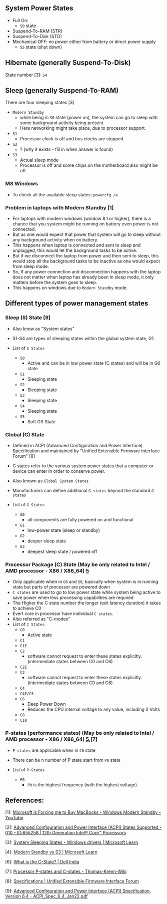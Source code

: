 ## System Power States

- Full On:
  - `S0` state
- Suspend-To-RAM (STR)
- Suspend-To-Disk (STD)
- Mechanical OFF: no power either from battery or direct power supply
  - `S5` state (shut down)

## Hibernate (generally Suspend-To-Disk)

State number [3]: `S4`

## Sleep (generally Suspend-To-RAM)

There are four sleeping states [3]

- `Modern Standby`
  - while being in `S0` state (power on), the system can go to sleep with some background activity being present.
  - Here networking might take place, due to processor support.
- `S1`
  - Processor clock is off and bus clocks are stopped.
- `S2`
  - ? (why it exists - fill in when answer is found)
- `S3`
  - Actual sleep mode
  - Processor is off and some chips on the motherboard also might be off.

### MS Windows

- To check all the available sleep states: `powercfg /a`

### Problem in laptops with Modern Standby [1]
- For laptops with modern windows (window 8.1 or higher), there is a chance that you system might be running on battery even power is not connected.
- But as one would expect that power that system will go to sleep without any background activity when on battery.
- This happens when laptop is connected and sent to sleep and unplugged, this would let the background tasks to be active.
- But if we disconnect the laptop from power and then sent to sleep, this would stop all the background tasks to be inactive as one would expect from sleep mode.
- So, If any power connection and disconnection happens with the laptop does not matter when laptop has already been in sleep mode, it only matters before the system goes to sleep.
- This happens on windows due to `Modern Standby` mode.

## Different types of power management states

### Sleep (S) State [9]

- Also know as "System states"
- S1-S4 are types of sleeping states within the global system state, G1.
- List of `S States`

  - `S0`
    - Active and can be in low power state (C states) and will be in G0 state
  - `S1`
    - Sleeping state
  - `S2`
    - Sleeping state
  - `S3`
    - Sleeping state
  - `S4`
    - Sleeping state
  - `S5`
    - Soft Off State

### Global (G) State

- Defined in ACPI (Advanced Configuration and Power Interface) Specification and maintained by "Unified Extensible Firmware Interface Forum" [8]
- G states refer to the various system power states that a computer or device can enter in order to conserve power.
- Also known as `Global System States`
- Manufacturers can define additional `G states` beyond the standard `G states`

- List of `G States`
  - `G0`
    - all components are fully powered on and functional
  - `G1`
    - low-power state (sleep or standby)
  - `G2`
    - deeper sleep state
  - `G3`
    - deepest sleep state / powered off

### Processor Package (C) State (May be only related to Intel / AMD processor - X86 / X86_64) [5]

- Only applicable when in `G0` and `S0`, basically when system is in running state but parts of processor are powered down
- `C states` are used to go to low power state while system being active to save power when less processing capabilities are required
- The Higher the C state number the longer (exit latency duration) it takes to achieve C0
- Evert core in processor have individual `C states`.
- Also referred as "C-modes"
- List of `C States`
  - `C0`
    - Active state
  - `C1`
  - `C1E`
  - `C2`
    - software cannot request to enter these states explicitly. (intermediate states between C0 and C6)
  - `C2E`
  - `C3`
    - software cannot request to enter these states explicitly. (intermediate states between C0 and C6)
  - `C4`
  - `C4E/C5`
  - `C6`
    - Deep Power Down
    - Reduces the CPU internal voltage to any value, including 0 Volts
  - `C8`
  - `C10`

### P-states (performance states) (May be only related to Intel / AMD processor - X86 / X86_64) [5],[7]

- `P-states` are applicable when in `C0` state

- There can be n number of P state start from `P0` state
- List of `P-States`
  - `P0`
    - `P0` is the highest frequency (with the highest voltage).

## References:

[1]: [Microsoft is Forcing me to Buy MacBooks - Windows Modern Standby - YouTube](https://www.youtube.com/watch?v=OHKKcd3sx2c)

[2]: [Advanced Configuration and Power Interface (ACPI) States Supported - 010 - ID:655258 | 12th Generation Intel® Core™ Processors](https://edc.intel.com/content/www/us/en/design/ipla/software-development-platforms/client/platforms/alder-lake-desktop/12th-generation-intel-core-processors-datasheet-volume-1-of-2/010/advanced-configuration-and-power-interface-acpi-states-supported/)

[3]: [System Sleeping States - Windows drivers | Microsoft Learn](https://learn.microsoft.com/en-us/windows-hardware/drivers/kernel/system-sleeping-states)

[4]: [Modern Standby vs S3 | Microsoft Learn](https://learn.microsoft.com/en-us/windows-hardware/design/device-experiences/modern-standby-vs-s3)

[5]: [C-State](https://www.intel.com/content/www/us/en/docs/vtune-profiler/user-guide/2023-0/c-state.html)

[6]: [What is the C-State? | Dell India](https://www.dell.com/support/kbdoc/en-in/000060621/what-is-the-c-state)

[7]: [Processor P-states and C-states - Thomas-Krenn-Wiki](https://www.thomas-krenn.com/en/wiki/Processor_P-states_and_C-states)

[8]: [Specifications | Unified Extensible Firmware Interface Forum](https://uefi.org/specifications)

[9]: [Advanced Configuration and Power Interface (ACPI) Specification, Version 6.4 - ACPI_Spec_6_4_Jan22.pdf](https://uefi.org/sites/default/files/resources/ACPI_Spec_6_4_Jan22.pdf)